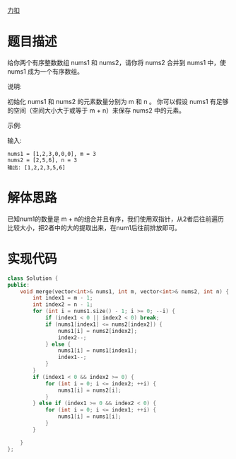 [力扣](https://leetcode-cn.com/problems/merge-sorted-array/)

# 题目描述

给你两个有序整数数组 nums1 和 nums2，请你将 nums2 合并到 nums1 中，使 nums1 成为一个有序数组。

说明:

初始化 nums1 和 nums2 的元素数量分别为 m 和 n 。
你可以假设 nums1 有足够的空间（空间大小大于或等于 m + n）来保存 nums2 中的元素。

示例:

输入:

```
nums1 = [1,2,3,0,0,0], m = 3
nums2 = [2,5,6], n = 3
输出: [1,2,2,3,5,6]
```

# 解体思路

已知num1的数量是 m + n的组合并且有序，我们使用双指针，从2者后往前遍历比较大小，把2者中的大的提取出来，在num1后往前排放即可。

# 实现代码

```cpp
class Solution {
public:
    void merge(vector<int>& nums1, int m, vector<int>& nums2, int n) {
        int index1 = m - 1;
        int index2 = n - 1;
        for (int i = nums1.size() - 1; i >= 0; --i) {
            if (index1 < 0 || index2 < 0) break;
            if (nums1[index1] <= nums2[index2]) {
                nums1[i] = nums2[index2];
                index2--;
            } else {
                nums1[i] = nums1[index1];
                index1--;
            }
        }
        if (index1 < 0 && index2 >= 0) {
            for (int i = 0; i <= index2; ++i) {
                nums1[i] = nums2[i];
            }
        } else if (index1 >= 0 && index2 < 0) {
            for (int i = 0; i <= index1; ++i) {
                nums1[i] = nums1[i];
            }
        }

    }
};
```
